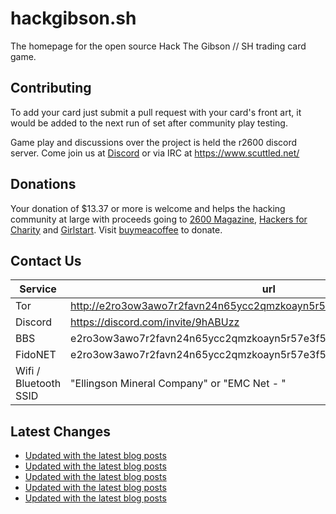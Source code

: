 # hackgibson.sh
The homepage for the open source Hack The Gibson // SH trading card game.


## Contributing

To add your card just submit a pull request with your card's front art, it would be added to the next run of set after community play testing.

Game play and discussions over the project is held the r2600 discord server. Come join us at [Discord](https://discord.com/invite/9hABUzz) or via IRC at https://www.scuttled.net/


## Donations

Your donation of $13.37 or more is welcome and helps the hacking community at large with proceeds going to [2600 Magazine](https://2600.com/), [Hackers for Charity](https://hackersforcharity.org) and [Girlstart](https://girlstart.org).  Visit [buymeacoffee](https://www.buymeacoffee.com/hackgibson.sh) to donate.


## Contact Us

Service | url
-|-
Tor | http://e2ro3ow3awo7r2favn24n65ycc2qmzkoayn5r57e3f56nvjwdcgg32ad.onion
Discord | https://discord.com/invite/9hABUzz
BBS | e2ro3ow3awo7r2favn24n65ycc2qmzkoayn5r57e3f56nvjwdcgg32ad.onion:23
FidoNET | e2ro3ow3awo7r2favn24n65ycc2qmzkoayn5r57e3f56nvjwdcgg32ad.onion:24554
Wifi / Bluetooth SSID | "Ellingson Mineral Company" or "EMC Net - <fidonet address>"

## Latest Changes
<!-- BLOG-POST-LIST:START -->
- [Updated with the latest blog posts](https://github.com/DFW2600/hackgibson.sh/commit/2ec3282bb65943da9b554ac3cf895be7640c026e)
- [Updated with the latest blog posts](https://github.com/DFW2600/hackgibson.sh/commit/76c743f33c4299b38e8031690705c00e9493e327)
- [Updated with the latest blog posts](https://github.com/DFW2600/hackgibson.sh/commit/f7e9654d9fe952c5e62f41b3e9177ab6f28a74f1)
- [Updated with the latest blog posts](https://github.com/DFW2600/hackgibson.sh/commit/e3af4b17a57c07c8c0a5c01efc4eaa28d5dc11b2)
- [Updated with the latest blog posts](https://github.com/DFW2600/hackgibson.sh/commit/335ad39f9ea1ee077fff562969defec55020a0f5)
<!-- BLOG-POST-LIST:END -->
